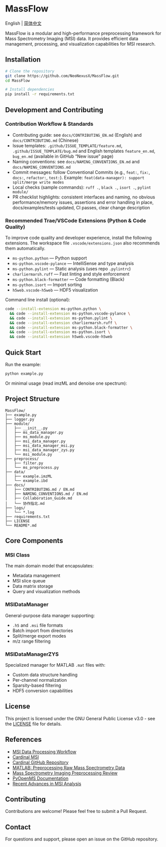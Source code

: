 # MassFlow

English | [简体中文](README_CN.md)

MassFlow is a modular and high-performance preprocessing framework for Mass Spectrometry Imaging (MSI) data. It provides efficient data management, processing, and visualization capabilities for MSI research.

## Installation

```bash
# Clone the repository
git clone https://github.com/NeoNexusX/MassFlow.git
cd MassFlow

# Install dependencies
pip install -r requirements.txt
```

## Development and Contributing

### Contribution Workflow & Standards
- Contributing guide: see `docs/CONTRIBUTING_EN.md` (English) and `docs/CONTRIBUTING.md` (Chinese)
- Issue templates: `.github/ISSUE_TEMPLATE/feature.md`, `.github/ISSUE_TEMPLATE/bug.md` and English templates `feature_en.md`, `bug_en.md` (available in GitHub “New issue” page)
- Naming conventions: see `docs/NAMING_CONVENTIONS_EN.md` and `docs/NAMING_CONVENTIONS.md`
- Commit messages: follow Conventional Commits (e.g., `feat:`, `fix:`, `docs:`, `refactor:`, `test:`). Example: `feat(data-manager): support split/merge write modes`
- Local checks (sample commands): `ruff .`, `black .`, `isort .`, `pylint module/`
- PR checklist highlights: consistent interfaces and naming, no obvious performance/memory issues, assertions and error handling in place, docs/examples/tests updated, CI passes, clear change description

### Recommended Trae/VSCode Extensions (Python & Code Quality)

To improve code quality and developer experience, install the following extensions. The workspace file `.vscode/extensions.json` also recommends them automatically.

- `ms-python.python` — Python support
- `ms-python.vscode-pylance` — IntelliSense and type analysis
- `ms-python.pylint` — Static analysis (uses repo `.pylintrc`)
- `charliermarsh.ruff` — Fast linting and style enforcement
- `ms-python.black-formatter` — Code formatting (Black)
- `ms-python.isort` — Import sorting
- `h5web.vscode-h5web` — HDF5 visualization

Command line install (optional):

```bash
code --install-extension ms-python.python \
  && code --install-extension ms-python.vscode-pylance \
  && code --install-extension ms-python.pylint \
  && code --install-extension charliermarsh.ruff \
  && code --install-extension ms-python.black-formatter \
  && code --install-extension ms-python.isort \
  && code --install-extension h5web.vscode-h5web
```

## Quick Start

Run the example:

```bash
python example.py
```

Or minimal usage (read imzML and denoise one spectrum):


## Project Structure

```
MassFlow/
├── example.py
├── logger.py
├── module/
│   ├── __init__.py
│   ├── ms_data_manager.py
│   ├── ms_module.py
│   ├── msi_data_manager.py
│   ├── msi_data_manager_msi.py
│   ├── msi_data_manager_zys.py
│   └── msi_module.py
├── preprocess/
│   ├── filter.py
│   └── ms_preprocess.py
├── data/
│   ├── example.imzML
│   └── example.ibd
├── docs/
│   ├── CONTRIBUTING.md / EN.md
│   ├── NAMING_CONVENTIONS.md / EN.md
│   ├── Collaboration_Guide.md
│   └── 协作指北.md
├── logs/
│   └── *.log
├── requirements.txt
├── LICENSE
└── README*.md
```

## Core Components

### MSI Class
The main domain model that encapsulates:
- Metadata management
- MSI slice queue
- Data matrix storage
- Query and visualization methods

### MSIDataManager
General-purpose data manager supporting:
- `.h5` and `.msi` file formats
- Batch import from directories
- Split/merge export modes
- m/z range filtering

### MSIDataManagerZYS
Specialized manager for MATLAB `.mat` files with:
- Custom data structure handling
- Per-channel normalization
- Sparsity-based filtering
- HDF5 conversion capabilities

## License

This project is licensed under the GNU General Public License v3.0 - see the [LICENSE](LICENSE) file for details.

## References

- [MSI Data Processing Workflow](https://pleinelune-r.github.io/2025/08/05/MSI%E6%95%B0%E6%8D%AE%E5%A4%84%E7%90%86%E6%B5%81%E7%A8%8B/)
- [Cardinal MSI](https://cardinalmsi.org/)
- [Cardinal GitHub Repository](https://github.com/kuwisdelu/Cardinal/tree/devel/R)
- [MATLAB: Preprocessing Raw Mass Spectrometry Data](https://www.mathworks.com/help/bioinfo/ug/preprocessing-raw-mass-spectrometry-data.html)
- [Mass Spectrometry Imaging Preprocessing Review](https://www.sciencedirect.com/science/article/pii/S0169743921001015)
- [PyOpenMS Documentation](https://pyopenms.readthedocs.io/en/latest/user_guide/background.html#why-use-openms)
- [Recent Advances in MSI Analysis](https://pubs.acs.org/doi/10.1021/jasms.4c00314)

## Contributing

Contributions are welcome! Please feel free to submit a Pull Request.

## Contact

For questions and support, please open an issue on the GitHub repository.